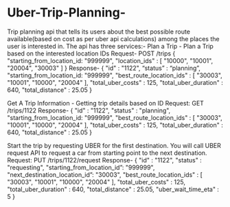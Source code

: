 # Uber-Trip-Planning-
Trip planning api that tells its users about the best possible route available(based on cost as per uber api calculations) among the places the user is interested in.
The api has three services:-
Plan a Trip - Plan a Trip based on the interested location IDs
Request- POST        /trips 
{
    "starting_from_location_id: "999999",
    "location_ids" : [ "10000", "10001", "20004", "30003" ] 
}
Response- 
{
     "id" : "1122",
     “status” : “planning”,
     "starting_from_location_id: "999999",
     "best_route_location_ids" : [ "30003", "10001", "10000", "20004" ],
  "total_uber_costs" : 125,
  "total_uber_duration" : 640,
  "total_distance" : 25.05 
}

Get A Trip Information - Getting trip details based on ID
Request:  GET    /trips/1122
Response- {
     "id" : "1122",
     "status" : "planning",
     "starting_from_location_id: "999999",
     "best_route_location_ids" : [ "30003", "10001", "10000", "20004" ],
  "total_uber_costs" : 125,
  "total_uber_duration" : 640,
  "total_distance" : 25.05 
}

Start the trip by requesting UBER for the first destination. 
You will call UBER request API to request a car from starting point to the next destination.
Request:  PUT             /trips/1122/request
Response- 
{
     "id" : "1122",
     "status" : "requesting",
     "starting_from_location_id”: "999999",
     "next_destination_location_id”: "30003",
     "best_route_location_ids" : [ "30003", "10001", "10000", "20004" ],
  "total_uber_costs" : 125,
  "total_uber_duration" : 640,
  "total_distance" : 25.05,
  "uber_wait_time_eta" : 5 
}



